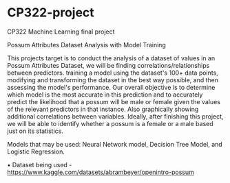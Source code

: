 # CP322-project
CP322 Machine Learning final project 

Possum Attributes Dataset Analysis with Model Training

This projects target is to conduct the analysis of a dataset of values in an Possum Attributes Dataset, we will be finding correlations/relationships between predictors.  training a model using the dataset's 100+ data points, modifying and transforming the dataset in the best way possible, and then assessing the model's performance. Our overall objective is to determine which model is the most accurate in this prediction and to accurately predict the likelihood that a possum will be male or female given the values of the relevant predictors in that instance. Also graphically showing additional correlations between variables. Ideally, after finishing this project, we will be able to identify whether a possum is a female or a male based just on its statistics.

Models that may be used: Neural Network model, Decision Tree Model, and Logistic Regression. 

• Dataset being used - https://www.kaggle.com/datasets/abrambeyer/openintro-possum


